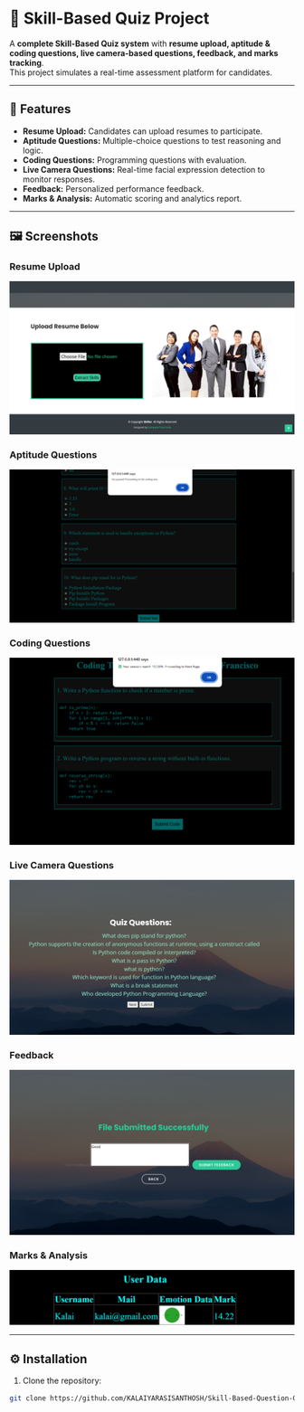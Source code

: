 # 🎯 Skill-Based Quiz Project

A **complete Skill-Based Quiz system** with **resume upload, aptitude & coding questions, live camera-based questions, feedback, and marks tracking**.  
This project simulates a real-time assessment platform for candidates.

---

## 🚀 Features

- **Resume Upload:** Candidates can upload resumes to participate.  
- **Aptitude Questions:** Multiple-choice questions to test reasoning and logic.  
- **Coding Questions:** Programming questions with evaluation.  
- **Live Camera Questions:** Real-time facial expression detection to monitor responses.  
- **Feedback:** Personalized performance feedback.  
- **Marks & Analysis:** Automatic scoring and analytics report.

---

## 🖼 Screenshots

### Resume Upload
![Resume Upload](screenshots/resume.png)

### Aptitude Questions
![Aptitude Questions](screenshots/aptitude.png)

### Coding Questions
![Coding Questions](screenshots/coding.png)

### Live Camera Questions
![Live Camera](screenshots/live_camera.png)

### Feedback
![Feedback](screenshots/feedback.png)

### Marks & Analysis
![Marks](screenshots/marks.png)

---

## ⚙️ Installation

1. Clone the repository:
```bash
git clone https://github.com/KALAIYARASISANTHOSH/Skill-Based-Question-Generate-and-analysis-facial-expression.git

